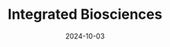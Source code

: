 ---  
layout: startup_page  
title: "Integrated Biosciences"  
id: "integratedbiosciences.com"  
permalink: "/integratedbiosciencesintegratedbiosciences.com10032024/"  
website: "https://www.integratedbiosciences.com"  
funding_round: "Seed"  
funding_amount: "$17.2M"  
investors: "Sutter Hill Ventures, Root Ventures, Civilization Ventures, Illumina Ventures Labs, Lifespan Vision Ventures, Overlap Holdings, SH Fund (Sabrina Hahn), Conscience VC, Mission BioCapital, Reinforced Ventures, Polymath Capital, Michael Stoppelman, Vijay Pandurangan"  
about: "Integrated Biosciences is a biotechnology company developing next-generation therapeutics for age-related diseases using synthetic biology and machine learning. They focus on identifying new targets, modulating biological pathways, and discovering precise small-molecule drug candidates using a proprietary AI platform. Their unique approach leverages synthetic biology and optogenetics to generate highly specific data across different cellular phenotypes."  
markets: "Biotechnology, Therapeutics, AI, Synthetic Biology, Life Science, Drug Discovery"  
hq: "Redwood City, California, United States"  
founded_year: "2022"  
linkedin: "https://www.linkedin.com/company/integrated-biosciences-inc"  
twitter: ""  
instagram: ""  
facebook: ""  
crunchbase: "https://www.crunchbase.com/organization/integrated-biosciences"  
pitchbook: "https://pitchbook.com/profiles/company/153304-39"  

date_display: "03-Oct-2024"  
date: "2024-10-03"

# SEO Optimization  
meta_title: "Integrated Biosciences - Seed Funding ($17.2M)"  
meta_description: "Integrated Biosciences, Integrated Biosciences is a biotechnology company developing next-generation therapeutics for age-related diseases using synthetic biology and machine..."  
meta_keywords: "Integrated Biosciences, Biotechnology, Therapeutics, AI, Synthetic Biology, Life Science, Drug Discovery, Seed funding"  
canonical_url: "https://startup.projectstartups.com/integratedbiosciencesintegratedbiosciences.com10032024/"  
---